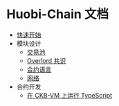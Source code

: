 # Huobi-Chain 文档

- [快速开始](./getting_started.md)
- 模块设计
  - [交易池](./transaction_pool.md)
  - [Overlord 共识](./overlord.md)
  - [合约语言](./vm_lang.md)
  - [网络](./network.md)
- 合约开发
  - [在 CKB-VM 上运行 TypeScript](./toolchain_minits_on_ckbvm.md)
